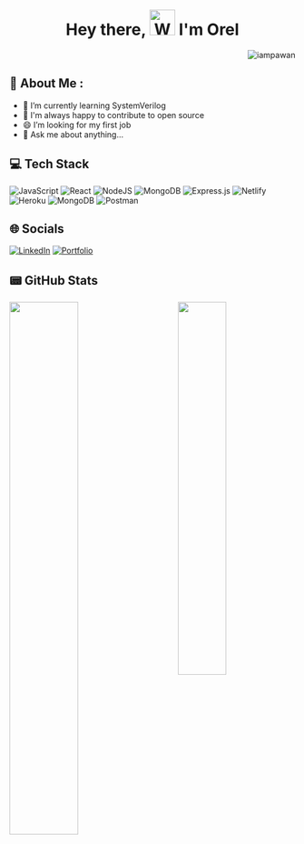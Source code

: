 
<h1 align="center"> Hey there, <img src="https://raw.githubusercontent.com/nixin72/nixin72/master/wave.gif" 
         alt="Waving hand animated gif"
         height="45"
         width="45" /> I'm Orel</h1>
<p align="right"> <img src="https://komarev.com/ghpvc/?username=orelalon&label=Views&color=blue&style=plastic&style=for-the-badge" alt="iampawan" /> </p>

## 💫 About Me :


- 🔭 I’m currently learning SystemVerilog
- 👯 I'm always happy to contribute to open source
- 😄 I’m looking for my first job
- 💬 Ask me about anything...




## 💻 Tech Stack

![JavaScript](https://img.shields.io/badge/javascript-%23323330.svg?style=for-the-badge&logo=javascript&logoColor=%23F7DF1E)
![React](https://img.shields.io/badge/react-%2320232a.svg?style=for-the-badge&logo=react&logoColor=%2361DAFB)
![NodeJS](https://img.shields.io/badge/node.js-6DA55F?style=for-the-badge&logo=node.js&logoColor=white)
![MongoDB](https://img.shields.io/badge/MongoDB-%234ea94b.svg?style=for-the-badge&logo=mongodb&logoColor=white)
![Express.js](https://img.shields.io/badge/express.js-%23404d59.svg?style=for-the-badge&logo=express&logoColor=%2361DAFB)
![Netlify](https://img.shields.io/badge/netlify-%23000000.svg?style=for-the-badge&logo=netlify&logoColor=#00C7B7) 
![Heroku](https://img.shields.io/badge/heroku-%23430098.svg?style=for-the-badge&logo=heroku&logoColor=white) 
![MongoDB](https://img.shields.io/badge/MongoDB-%234ea94b.svg?style=for-the-badge&logo=mongodb&logoColor=white) 
![Postman](https://img.shields.io/badge/Postman-FF6C37?style=for-the-badge&logo=postman&logoColor=white) 

## 🌐 Socials
[![LinkedIn](https://img.shields.io/badge/LinkedIn-0077B5?style=for-the-badge&logo=linkedin&logoColor=white)](https://www.linkedin.com/in/orel-alon-090689184/)
[![Portfolio](https://img.shields.io/badge/Portfolio-%23000000.svg?style=for-the-badge&logo=firefox&logoColor=#FF7139)](https://orel-alon-portfolio.netlify.app/)


## 📟 GitHub Stats
<img align="left" width="49%" src="https://github-readme-stats.vercel.app/api?username=orelalon&show_icons=true&theme=radical" />
<img  align="right" width="41%" src="https://github-readme-stats.vercel.app/api/top-langs/?username=orelalon&layout=compact&text_color=fff&bg_color=ab0068&title_color=fff" />
<!--   -->

<!-- https://github-readme-stats.vercel.app/api/top-langs/?username=anuraghazra&text_color=fff&bg_color=258&title_color=fff -->


